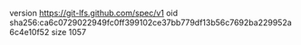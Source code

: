 version https://git-lfs.github.com/spec/v1
oid sha256:ca6c0729022949fc0ff399102ce37bb779df13b56c7692ba229952a6c4e10f52
size 1057
